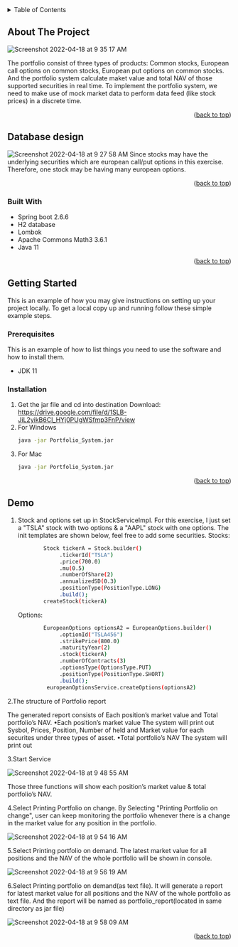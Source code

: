 
<!-- TABLE OF CONTENTS -->
<!-- TABLE OF CONTENTS -->
<details>
  <summary>Table of Contents</summary>
  <ol>
    <li><a href="#about-the-project">About The Project</a></li>
    <li><a href="#database-design">Database design</a></li>
    <li><a href="#built-with">Built With</a></li>
    <li><a href="#getting-started">Getting Started</a></li>
    <li><a href="#installation">Installation</a></li>
    <li><a href="#demo">Demo</a></li>
  </ol>
</details>



<!-- ABOUT THE PROJECT -->
## About The Project

![Screenshot 2022-04-18 at 9 35 17 AM](https://user-images.githubusercontent.com/13139667/163741044-4da1c107-b6d7-4d1e-a8aa-c3651e498f80.png)



The portfolio consist of three types of products: Common stocks, European call options on common stocks, European put options on common stocks. And the portfolio system calculate maket value and total NAV of those supported securities in real time. To implement the portfolio system, we need to make use of mock market data to perform data feed (like stock prices) in a discrete time.

<p align="right">(<a href="#top">back to top</a>)</p>


<!-- Database design -->
## Database design
![Screenshot 2022-04-18 at 9 27 58 AM](https://user-images.githubusercontent.com/13139667/163740637-e47f5e67-455d-40de-b778-be84857a9cb6.png)
Since stocks may have the underlying securities which are european call/put options in this exercise. Therefore, one stock may be having many european options.

<p align="right">(<a href="#top">back to top</a>)</p>


### Built With

* Spring boot 2.6.6
* H2 database
* Lombok
* Apache Commons Math3 3.6.1
* Java 11


<p align="right">(<a href="#top">back to top</a>)</p>



<!-- GETTING STARTED -->
## Getting Started

This is an example of how you may give instructions on setting up your project locally.
To get a local copy up and running follow these simple example steps.

### Prerequisites

This is an example of how to list things you need to use the software and how to install them.
* JDK 11


### Installation

1. Get the jar file and cd into destination
Download: https://drive.google.com/file/d/1SLB-JiL2yikB6Cl_HYj0PUgWSfmp3FnP/view
2. For Windows
   ```sh
   java -jar Portfolio_System.jar
   ```
3. For Mac
   ```sh
   java -jar Portfolio_System.jar
   ```

<p align="right">(<a href="#top">back to top</a>)</p>



<!--  Demo -->
## Demo

1. Stock and options set up in StockServiceImpl. For this exercise, I just set a "TSLA" stock with two options & a "AAPL" stock with one options. The init templates are shown below, feel free to add some securities.
  Stocks:
   ```sh
           Stock tickerA = Stock.builder()
                .tickerId("TSLA")
                .price(700.0)
                .mu(0.5)
                .numberOfShare(2)
                .annualizedSD(0.3)
                .positionType(PositionType.LONG)
                .build();
           createStock(tickerA)
   ```
     
   Options:
   ```sh
           EuropeanOptions optionsA2 = EuropeanOptions.builder()
                .optionId("TSLA456")
                .strikePrice(800.0)
                .maturityYear(2)
                .stock(tickerA)
                .numberOfContracts(3)
                .optionsType(OptionsType.PUT)
                .positionType(PositionType.SHORT)
                .build();
            europeanOptionsService.createOptions(optionsA2)
   ```
    

2.The structure of Portfolio report

The generated report consists of Each position’s market value and Total portfolio’s NAV.
•Each position’s market value
  The system will print out Sysbol, Prices, Position, Number of held and Market value for each securites under three types of asset.
•Total portfolio’s NAV
  The system will print out 

3.Start Service

![Screenshot 2022-04-18 at 9 48 55 AM](https://user-images.githubusercontent.com/13139667/163742014-a598acd4-2ac8-4a9f-a502-dd564d1192cd.png)

Those three functions will show each position’s market value & total portfolio’s NAV.

4.Select Printing Portfolio on change. By Selecting "Printing Portfolio on change", user can keep monitoring the portfolio whenever there is a change in the market value for any position in the portfolio.

![Screenshot 2022-04-18 at 9 54 16 AM](https://user-images.githubusercontent.com/13139667/163742442-dc1381da-1a20-4343-945f-e354baa5a387.png)

5.Select Printing portfolio on demand. The latest market value for all positions and the NAV of the whole portfolio will be shown in console.

![Screenshot 2022-04-18 at 9 56 19 AM](https://user-images.githubusercontent.com/13139667/163742602-9506c3fa-6b88-4720-90c6-edb7fc6e6940.png)

6.Select Printing portfolio on demand(as text file). It will generate a report for latest market value for all positions and the NAV of the whole portfolio as text file. And the report will be named as portfolio_report(located in same directory as jar file)

![Screenshot 2022-04-18 at 9 58 09 AM](https://user-images.githubusercontent.com/13139667/163742735-73ee55e6-fe90-4125-ac78-75a23605b350.png)



<p align="right">(<a href="#top">back to top</a>)</p>





<!-- MARKDOWN LINKS & IMAGES -->
<!-- https://www.markdownguide.org/basic-syntax/#reference-style-links -->
[contributors-shield]: https://img.shields.io/github/contributors/github_username/repo_name.svg?style=for-the-badge
[contributors-url]: https://github.com/github_username/repo_name/graphs/contributors
[forks-shield]: https://img.shields.io/github/forks/github_username/repo_name.svg?style=for-the-badge
[forks-url]: https://github.com/github_username/repo_name/network/members
[stars-shield]: https://img.shields.io/github/stars/github_username/repo_name.svg?style=for-the-badge
[stars-url]: https://github.com/github_username/repo_name/stargazers
[issues-shield]: https://img.shields.io/github/issues/github_username/repo_name.svg?style=for-the-badge
[issues-url]: https://github.com/github_username/repo_name/issues
[license-shield]: https://img.shields.io/github/license/github_username/repo_name.svg?style=for-the-badge
[license-url]: https://github.com/github_username/repo_name/blob/master/LICENSE.txt
[linkedin-shield]: https://img.shields.io/badge/-LinkedIn-black.svg?style=for-the-badge&logo=linkedin&colorB=555
[linkedin-url]: https://linkedin.com/in/linkedin_username
[product-screenshot]: images/screenshot.png
